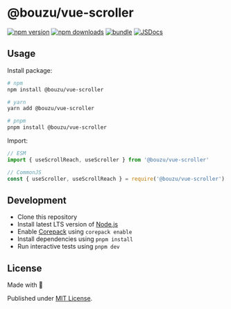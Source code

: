 # @bouzu/vue-scroller

[![npm version][npm-version-src]][npm-version-href]
[![npm downloads][npm-downloads-src]][npm-downloads-href]
[![bundle][bundle-src]][bundle-href]
[![JSDocs][jsdocs-src]][jsdocs-href]

## Usage

Install package:

```sh
# npm
npm install @bouzu/vue-scroller

# yarn
yarn add @bouzu/vue-scroller

# pnpm
pnpm install @bouzu/vue-scroller
```

Import:

```js
// ESM
import { useScrollReach, useScroller } from '@bouzu/vue-scroller'

// CommonJS
const { useScroller, useScrollReach } = require('@bouzu/vue-scroller')
```

## Development

- Clone this repository
- Install latest LTS version of [Node.js](https://nodejs.org/en/)
- Enable [Corepack](https://github.com/nodejs/corepack) using `corepack enable`
- Install dependencies using `pnpm install`
- Run interactive tests using `pnpm dev`

## License

Made with 💛

Published under [MIT License](./LICENSE).


<!-- Badges -->

[npm-version-src]: https://img.shields.io/npm/v/@bouzu/vue-scroller?style=flat&colorA=18181B&colorB=F0DB4F
[npm-version-href]: https://npmjs.com/package/@bouzu/vue-scroller
[npm-downloads-src]: https://img.shields.io/npm/dm/@bouzu/vue-scroller?style=flat&colorA=18181B&colorB=F0DB4F
[npm-downloads-href]: https://npmjs.com/package/@bouzu/vue-scroller
[bundle-src]: https://img.shields.io/bundlephobia/minzip/@bouzu/vue-scroller?style=flat&colorA=18181B&colorB=F0DB4F
[bundle-href]: https://bundlephobia.com/result?p=@bouzu/vue-scroller
[jsdocs-src]: https://img.shields.io/badge/jsDocs.io-reference-18181B?style=flat&colorA=18181B&colorB=F0DB4F
[jsdocs-href]: https://www.jsdocs.io/package/@bouzu/vue-scroller
